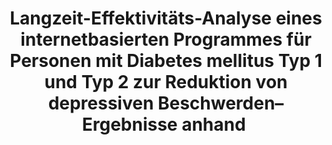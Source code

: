 --- 
abstract: '' 
authors: 
 - S Nobis
 -  admin
 -  D Lehr
 -  H Riper
 -  F Snoek
 -  H Baumeister
 -  M Berking
doi: '' 
featured: false 
publication: '*Diabetologie und Stoffwechsel*, 201' 
publication_short: '' 
publishDate: '2015-01-01' 
title: 'Langzeit-Effektivitäts-Analyse eines internetbasierten Programmes für Personen mit Diabetes mellitus Typ 1 und Typ 2 zur Reduktion von depressiven Beschwerden–Ergebnisse anhand ' 
url_code: '' 
url_dataset: '' 
url_pdf: '' 
url_poster: '' 
url_project: '' 
url_slides: '' 
url_source: '' 
url_video: '' 
---